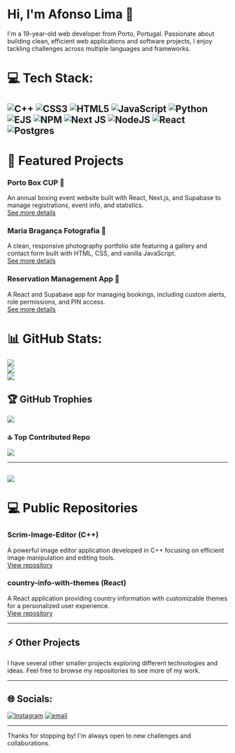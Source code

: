 # Hi, I'm Afonso Lima 👋

I'm a 19-year-old web developer from Porto, Portugal. Passionate about building clean, efficient web applications and software projects, I enjoy tackling challenges across multiple languages and frameworks.  

# 💻 Tech Stack:
![C++](https://img.shields.io/badge/c++-%2300599C.svg?style=for-the-badge&logo=c%2B%2B&logoColor=white) ![CSS3](https://img.shields.io/badge/css3-%231572B6.svg?style=for-the-badge&logo=css3&logoColor=white) ![HTML5](https://img.shields.io/badge/html5-%23E34F26.svg?style=for-the-badge&logo=html5&logoColor=white) ![JavaScript](https://img.shields.io/badge/javascript-%23323330.svg?style=for-the-badge&logo=javascript&logoColor=%23F7DF1E) ![Python](https://img.shields.io/badge/python-3670A0?style=for-the-badge&logo=python&logoColor=ffdd54) ![EJS](https://img.shields.io/badge/ejs-%23B4CA65.svg?style=for-the-badge&logo=ejs&logoColor=black) ![NPM](https://img.shields.io/badge/NPM-%23CB3837.svg?style=for-the-badge&logo=npm&logoColor=white) ![Next JS](https://img.shields.io/badge/Next-black?style=for-the-badge&logo=next.js&logoColor=white) ![NodeJS](https://img.shields.io/badge/node.js-6DA55F?style=for-the-badge&logo=node.js&logoColor=white) ![React](https://img.shields.io/badge/react-%2320232a.svg?style=for-the-badge&logo=react&logoColor=%2361DAFB) ![Postgres](https://img.shields.io/badge/postgres-%23316192.svg?style=for-the-badge&logo=postgresql&logoColor=white)
---

# 🔭 Featured Projects

### Porto Box CUP 🥊
An annual boxing event website built with React, Next.js, and Supabase to manage registrations, event info, and statistics.  
[See more details](https://github.com/Bebaz0/client-works-showcase/tree/main/PortoBoxCup)

### Maria Bragança Fotografia 📸
A clean, responsive photography portfolio site featuring a gallery and contact form built with HTML, CSS, and vanilla JavaScript.  
[See more details](https://github.com/Bebaz0/client-work-showcase/tree/main/MariaBragancaFotografia)

### Reservation Management App 📅
A React and Supabase app for managing bookings, including custom alerts, role permissions, and PIN access.  
[See more details](https://github.com/Bebaz0/client-works-showcase/tree/main/RestaurantReservationsApp)


# 📊 GitHub Stats:
![](https://github-readme-stats.vercel.app/api?username=Bebaz0&theme=dark&hide_border=false&include_all_commits=true&count_private=true)<br/>
![](https://nirzak-streak-stats.vercel.app/?user=Bebaz0&theme=dark&hide_border=false)<br/>
![](https://github-readme-stats.vercel.app/api/top-langs/?username=Bebaz0&theme=dark&hide_border=false&include_all_commits=true&count_private=true&layout=compact)

## 🏆 GitHub Trophies
![](https://github-profile-trophy.vercel.app/?username=Bebaz0&theme=radical&no-frame=true&no-bg=false&margin-w=4)

### 🔝 Top Contributed Repo
![](https://github-contributor-stats.vercel.app/api?username=Bebaz0&limit=5&theme=radical&combine_all_yearly_contributions=true)

---
[![](https://visitcount.itsvg.in/api?id=Bebaz0&icon=0&color=1)](https://visitcount.itsvg.in)
---

# 💻 Public Repositories

### Scrim-Image-Editor (C++)
A powerful image editor application developed in C++ focusing on efficient image manipulation and editing tools.  
[View repository](https://github.com/Bebaz0/Scrim-Image-Editor)

### country-info-with-themes (React)
A React application providing country information with customizable themes for a personalized user experience.  
[View repository](https://github.com/Bebaz0/country-info-with-themes)

---

## ⚡ Other Projects
I have several other smaller projects exploring different technologies and ideas. Feel free to browse my repositories to see more of my work.

---

## 🌐 Socials:
[![Instagram](https://img.shields.io/badge/Instagram-%23E4405F.svg?logo=Instagram&logoColor=white)](https://instagram.com/bebaz___) [![email](https://img.shields.io/badge/Email-D14836?logo=gmail&logoColor=white)](mailto:limaafonso57@gmail.com) 


---

Thanks for stopping by! I'm always open to new challenges and collaborations.
